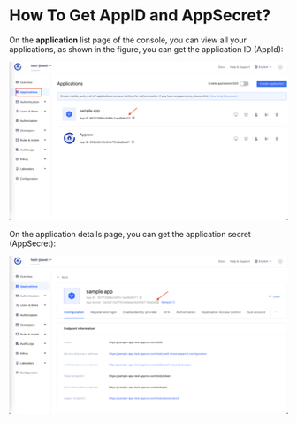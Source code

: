 # How To Get AppID and AppSecret?

<LastUpdated/>

On the **application** list page of the console, you can view all your applications, as shown in the figure, you can get the application ID (AppId):

<img src="./images/appid.png" alt="drawing"/>

On the application details page, you can get the application secret (AppSecret):

<img src="./images/appsecret.png" alt="drawing"/>
